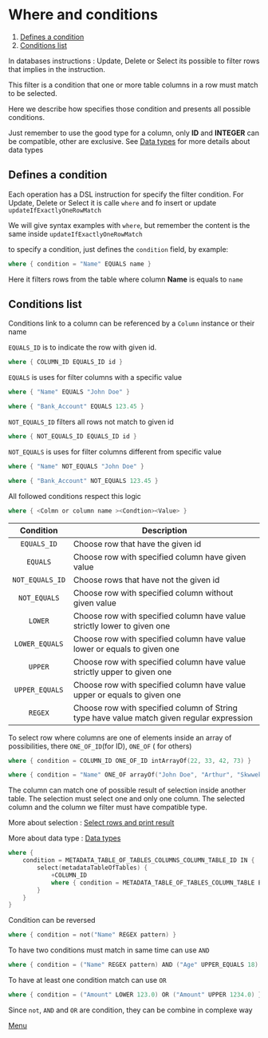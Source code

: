 # Where and conditions

1. [Defines a condition](#defines-a-condition)
1. [Conditions list](#conditions-list)

In databases instructions : Update, Delete or Select its possible to filter rows that implies in the instruction.

This filter is a condition that one or more table columns in a row must match to be selected.

Here we describe how specifies those condition and presents all possible conditions.

Just remember to use the good type for a column, only **ID** and **INTEGER** can be compatible, other are exclusive.
See [Data types](ColumnsAndTable.md#data-types) for more details about data types

## Defines a condition

Each operation has a DSL instruction for specify the filter condition. For Update, Delete or Select it is calle `where`
and fo insert or update `updateIfExactlyOneRowMatch`

We will give syntax examples with `where`, but remember the content is the same inside `updateIfExactlyOneRowMatch`

to specify a condition, just defines the `condition` field, by example:

```kotlin
where { condition = "Name" EQUALS name }
```

Here it filters rows from the table where column **Name** is equals to `name`

## Conditions list

Conditions link to a column can be referenced by a `Column` instance or their name

`EQUALS_ID` is to indicate the row with given id.

```kotlin
where { COLUMN_ID EQUALS_ID id }
```

`EQUALS` is uses for filter columns with a specific value

```kotlin
where { "Name" EQUALS "John Doe" }
```

```kotlin
where { "Bank_Account" EQUALS 123.45 }
```

`NOT_EQUALS_ID` filters all rows not match to given id

```kotlin
where { NOT_EQUALS_ID EQUALS_ID id }
```

`NOT_EQUALS` is uses for filter columns different from specific value

```kotlin
where { "Name" NOT_EQUALS "John Doe" }
```

```kotlin
where { "Bank_Account" NOT_EQUALS 123.45 }
```

All followed conditions respect this logic

```kotlin
where { <Colmn or column name ><Condtion><Value> }
```

| Condition | Description |
|:-----:|-----|
| `EQUALS_ID` | Choose row that have the given id |
| `EQUALS` | Choose row with specified column have given value |
| `NOT_EQUALS_ID` | Choose rows that have not the given id |
| `NOT_EQUALS` | Choose row with specified column without given value |
| `LOWER` | Choose row with specified column have value strictly lower to given one |
| `LOWER_EQUALS` | Choose row with specified column have value lower or equals to given one |
| `UPPER` | Choose row with specified column have value strictly upper to given one |
| `UPPER_EQUALS` | Choose row with specified column have value upper or equals to given one |
| `REGEX` | Choose row with specified column of String type have value match given regular expression |

To select row where columns are one of elements inside an array of possibilities, there `ONE_OF_ID`(for ID), `ONE_OF` (
for others)

```kotlin
where { condition = COLUMN_ID ONE_OF_ID intArrayOf(22, 33, 42, 73) }
```

```kotlin
where { condition = "Name" ONE_OF arrayOf("John Doe", "Arthur", "Skwwek") }
```

The column can match one of possible result of selection inside another table. The selection must select one and only
one column. The selected column and the column we filter must have compatible type.

More about selection : [Select rows and print result](SelectRowsAndPrintResult.md)

More about data type : [Data types](ColumnsAndTable.md#data-types)

```kotlin
where {
    condition = METADATA_TABLE_OF_TABLES_COLUMNS_COLUMN_TABLE_ID IN {
        select(metadataTableOfTables) {
            +COLUMN_ID
            where { condition = METADATA_TABLE_OF_TABLES_COLUMN_TABLE EQUALS tableName }
        }
    }
}
```

Condition can be reversed

```kotlin
where { condition = not("Name" REGEX pattern) }
```

To have two conditions must match in same time can use `AND`

```kotlin
where { condition = ("Name" REGEX pattern) AND ("Age" UPPER_EQUALS 18) }
```

To have at least one condition match can use `OR`

```kotlin
where { condition = ("Amount" LOWER 123.0) OR ("Amount" UPPER 1234.0) }
```

Since `not`, `AND` and `OR` are condition, they can be combine in complexe way

[Menu](Menu.md)
